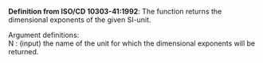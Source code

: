 **Definition from ISO/CD 10303-41:1992**: The function returns the dimensional exponents of the given SI-unit.

Argument definitions:  
N : (input) the name of the unit for which the dimensional exponents will be returned.
